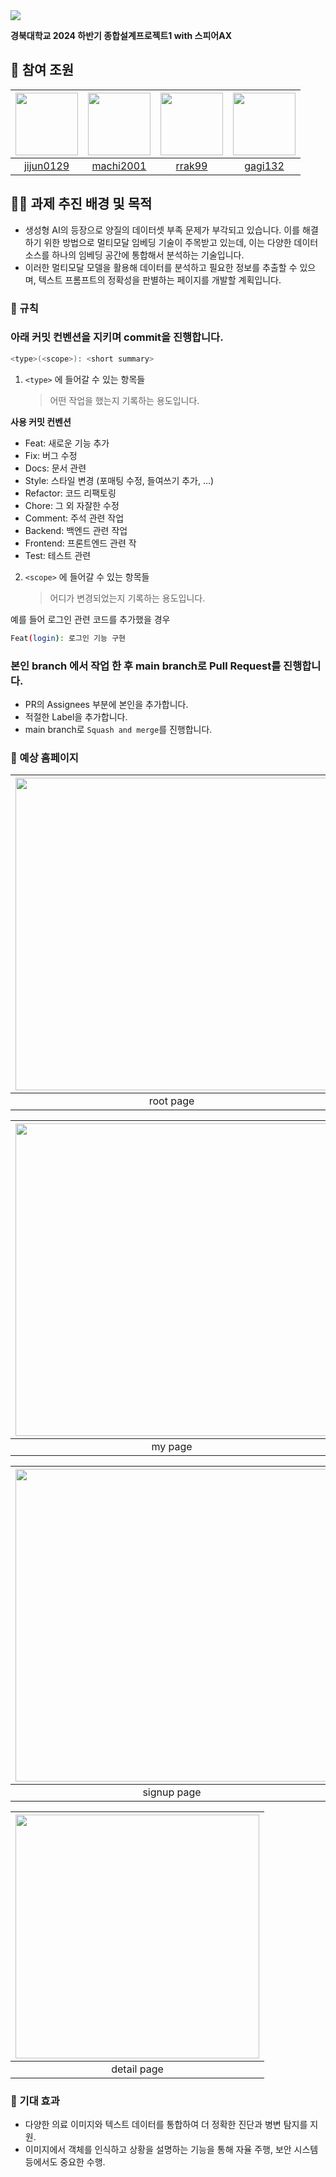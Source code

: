 
<img src="https://capsule-render.vercel.app/api?type=cylinder&color=E3A6AE&height=140&section=header&text=멀티모달%20임베딩을%20활용한-nl-이미지%20속%20객체%20특성%20식별%20및%20텍스트%20프롬프트%20생성&fontcolor=363636&fontSize=30" />

**경북대학교 2024 하반기 종합설계프로젝트1 with 스피어AX**


## 🚩 참여 조원

| [<img src="https://github.com/jijun0129.png" width="100px">](https://github.com/jijun0129) | [<img src="https://github.com/machi2001.png" width="100px">](https://github.com/machi2001) | [<img src="https://github.com/rrak99.png" width="100px">](https://github.com/rrak99) | [<img src="https://github.com/gagi132.png" width="100px">](https://github.com/gagi132) |
| :------------------------------------------------------------------------------------: | :----------------------------------------------------------------------------------------: | :--------------------------------------------------------------------------------------: | :--------------------------------------------------------------------------------------: |
|                         [jijun0129](https://github.com/jijun0129)                          |                         [machi2001](https://github.com/machi2001)                          |                         [rrak99](https://github.com/rrak99)                          |                         [gagi132](https://github.com/gagi132)                          |

## 👩‍🔧 과제 추진 배경 및 목적
 
- 생성형 AI의 등장으로 양질의 데이터셋 부족 문제가 부각되고 있습니다. 이를 해결하기 위한 방법으로 멀티모달 임베딩 기술이 주목받고 있는데, 이는 다양한 데이터 소스를 하나의 임베딩 공간에 통합해서 분석하는 기술입니다.
- 이러한 멀티모달 모델을 활용해 데이터를 분석하고 필요한 정보를 추출할 수 있으며, 텍스트 프롬프트의 정확성을 판별하는 페이지를 개발할 계획입니다.



### 📌 규칙

###  아래 커밋 컨벤션을 지키며 commit을 진행합니다.


```bash
<type>(<scope>): <short summary>
```

1. `<type>` 에 들어갈 수 있는 항목들
   > 어떤 작업을 했는지 기록하는 용도입니다.

**사용 커밋 컨벤션**

- Feat: 새로운 기능 추가
- Fix: 버그 수정
- Docs: 문서 관련
- Style: 스타일 변경 (포매팅 수정, 들여쓰기 추가, …)
- Refactor: 코드 리팩토링
- Chore: 그 외 자잘한 수정
- Comment: 주석 관련 작업
- Backend: 백엔드 관련 작업
- Frontend: 프론트엔드 관련 작
- Test: 테스트 관련

2. `<scope>` 에 들어갈 수 있는 항목들
   > 어디가 변경되었는지 기록하는 용도입니다.

예를 들어 로그인 관련 코드를 추가했을 경우

```bash
Feat(login): 로그인 기능 구현
```


### 본인 branch 에서 작업 한 후 main branch로 Pull Request를 진행합니다.

- PR의 Assignees 부분에 본인을 추가합니다.
- 적절한 Label을 추가합니다.
- main branch로 `Squash and merge`를 진행합니다.

### 📄 예상 홈페이지 

| [<img src="https://i.ibb.co/Cs9RKqM/root-page-1.png" width="500px">](#) | [<img src="https://i.ibb.co/k4rXZdW/main-page-1.png" width="500px">](#) |
| :--------------------------------------------------------------------: | :--------------------------------------------------------------------: |
|                                root page                                |                                main page                                |   

| [<img src="https://i.ibb.co/Tm6xLYy/my-page.png" width="500px">](#) | [<img src="https://i.ibb.co/QXvb6Ft/bookmark-page.png" width="500px">](#) |
| :--------------------------------------------------------------------: | :--------------------------------------------------------------------: |
|                                my page                                |                                bookmark page                                |   


| [<img src="https://i.ibb.co/txmY8wz/signup-page.png" width="500px">](#) | [<img src="https://i.ibb.co/MsT0Vbt/result-page.png" width="500px">](#) |
| :--------------------------------------------------------------------: | :--------------------------------------------------------------------: |
|                                signup page                                |                                result page                                |   

| [<img src="https://i.ibb.co/8dJgwPZ/detail-page.png" width="390px">](#) |
| :--------------------------------------------------------------------: | 
|                                detail page                              |  


### 🚀 기대 효과
- 다양한 의료 이미지와 텍스트 데이터를 통합하여 더 정확한 진단과 병변 탐지를 지원.
- 이미지에서 객체를 인식하고 상황을 설명하는 기능을 통해 자율 주행, 보안 시스템 등에서도 중요한 수행.
